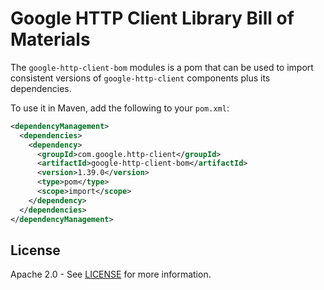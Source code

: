 # Google HTTP Client Library Bill of Materials

The `google-http-client-bom` modules is a pom that can be used to import consistent 
versions of `google-http-client` components plus its dependencies.

To use it in Maven, add the following to your `pom.xml`:

[//]: # ({x-version-update-start:google-http-client-bom:released})
```xml
<dependencyManagement>
  <dependencies>
    <dependency>
      <groupId>com.google.http-client</groupId>
      <artifactId>google-http-client-bom</artifactId>
      <version>1.39.0</version>
      <type>pom</type>
      <scope>import</scope>
    </dependency>
  </dependencies>
</dependencyManagement>
```
[//]: # ({x-version-update-end})

## License

Apache 2.0 - See [LICENSE] for more information.

[LICENSE]: https://github.com/googleapis/google-http-java-client/blob/master/LICENSE

